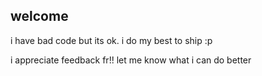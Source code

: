 ## welcome

i have bad code but its ok. i do my best to ship :p 

i appreciate feedback fr!! let me know what i can do better

